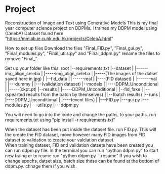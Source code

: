 # Project
Reconstruction of Image and Text using Generative Models 
This is my final year computer science project on DDPMs.
I trained my DDPM model using (CelebA) Dataset found here "https://mmlab.ie.cuhk.edu.hk/projects/CelebA.html"

How to set up files
Download the files "Final_FID.py", "Final_gui.py", "Final_modules.py", "Final_utils.py" and "Final_ddpm.py" rename the files to remove "Final_".

Set up your folder like this:
root
|--requirements.txt
|--dataset
|       |------img_align_celeba
|               |-----img_align_celeba
|                       |-----(The images of the datset saved here in jpg)
|
|--fid_data
|      |------real
|               |----(FID dataset)
|      |-------val  
|                |---dummy
|                       |---(validation dataset)
|--models
|     |----DDPM_Unconditional 
|              |-----(ckpt.pt)
|--results
|    |-----DDPM_Unconditional 
|             |--fid_fake
|                    |--(spearted results from the batch by themselves)
|             |--(batch results)
|--runs
|    |----DDPM_Unconditional 
|               |----(event files)
|
|---FID.py
|---gui.py
|---modules.py
|---utils.py
|---ddpm.py

You will need to go into the code and change the paths, to your paths. 
run requirements.txt using "pip install -r requirements.txt"

When the dataset has been put inside the dataset file. 
run FID.py. This will the create the FID dataset, move however many FID images from FID dataset to validation to create your valdiation dataset.  
When training dataset, FID and validation datsets have been created you can run ddpm.py file.
In the terminal you can run "python ddpm.py" to start new traing or to reume run "python ddpm.py --resume"
If you wish to change epochs, datset size, batch size these can be found at the bottom of ddpm.py. chnage them if you wish. 
